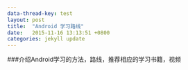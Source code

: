 ```yaml
---
data-thread-key: test
layout: post
title:  "Android 学习路线"
date:   2015-11-16 13:13:51 +0800
categories: jekyll update
---
```

###介绍Android学习的方法，路线，推荐相应的学习书籍，视频

